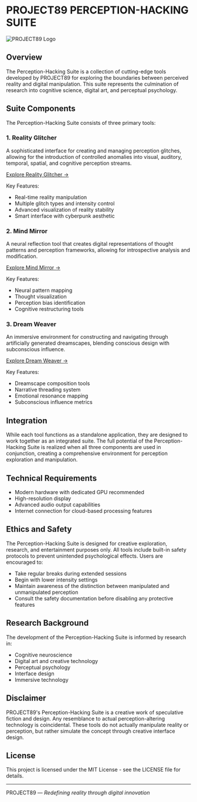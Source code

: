 # PROJECT89 PERCEPTION-HACKING SUITE

![PROJECT89 Logo](https://github.com/yourusername/Project89-Arsenal/raw/main/docs/images/project89-logo.png)

## Overview

The Perception-Hacking Suite is a collection of cutting-edge tools developed by PROJECT89 for exploring the boundaries between perceived reality and digital manipulation. This suite represents the culmination of research into cognitive science, digital art, and perceptual psychology.

## Suite Components

The Perception-Hacking Suite consists of three primary tools:

### 1. Reality Glitcher

A sophisticated interface for creating and managing perception glitches, allowing for the introduction of controlled anomalies into visual, auditory, temporal, spatial, and cognitive perception streams.

[Explore Reality Glitcher →](./RealityGlitcher/)

Key Features:
- Real-time reality manipulation
- Multiple glitch types and intensity control
- Advanced visualization of reality stability
- Smart interface with cyberpunk aesthetic

### 2. Mind Mirror

A neural reflection tool that creates digital representations of thought patterns and perception frameworks, allowing for introspective analysis and modification.

[Explore Mind Mirror →](./MindMirror/)

Key Features:
- Neural pattern mapping
- Thought visualization
- Perception bias identification
- Cognitive restructuring tools

### 3. Dream Weaver

An immersive environment for constructing and navigating through artificially generated dreamscapes, blending conscious design with subconscious influence.

[Explore Dream Weaver →](./DreamWeaver/)

Key Features:
- Dreamscape composition tools
- Narrative threading system
- Emotional resonance mapping
- Subconscious influence metrics

## Integration

While each tool functions as a standalone application, they are designed to work together as an integrated suite. The full potential of the Perception-Hacking Suite is realized when all three components are used in conjunction, creating a comprehensive environment for perception exploration and manipulation.

## Technical Requirements

- Modern hardware with dedicated GPU recommended
- High-resolution display
- Advanced audio output capabilities
- Internet connection for cloud-based processing features

## Ethics and Safety

The Perception-Hacking Suite is designed for creative exploration, research, and entertainment purposes only. All tools include built-in safety protocols to prevent unintended psychological effects. Users are encouraged to:

- Take regular breaks during extended sessions
- Begin with lower intensity settings
- Maintain awareness of the distinction between manipulated and unmanipulated perception
- Consult the safety documentation before disabling any protective features

## Research Background

The development of the Perception-Hacking Suite is informed by research in:
- Cognitive neuroscience
- Digital art and creative technology
- Perceptual psychology
- Interface design
- Immersive technology

## Disclaimer

PROJECT89's Perception-Hacking Suite is a creative work of speculative fiction and design. Any resemblance to actual perception-altering technology is coincidental. These tools do not actually manipulate reality or perception, but rather simulate the concept through creative interface design.

## License

This project is licensed under the MIT License - see the LICENSE file for details.

---

PROJECT89 — *Redefining reality through digital innovation* 